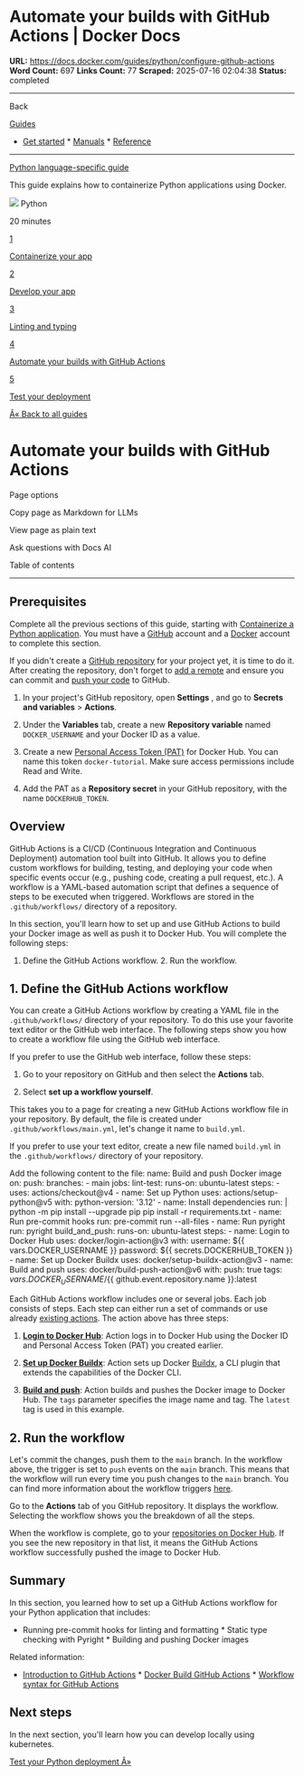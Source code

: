 # Automate your builds with GitHub Actions | Docker Docs

**URL:** https://docs.docker.com/guides/python/configure-github-actions
**Word Count:** 697
**Links Count:** 77
**Scraped:** 2025-07-16 02:04:38
**Status:** completed

---

Back

[Guides](https://docs.docker.com/guides/)

  * [Get started](https://docs.docker.com/get-started/)   * [Manuals](https://docs.docker.com/manuals/)   * [Reference](https://docs.docker.com/reference/)

* * *

[Python language-specific guide](https://docs.docker.com/guides/python/)

This guide explains how to containerize Python applications using Docker.

![](https://cdn.jsdelivr.net/gh/devicons/devicon@latest/icons/python/python-original.svg) Python

20 minutes

[1](https://docs.docker.com/guides/python/containerize/)

[Containerize your app](https://docs.docker.com/guides/python/containerize/)

[2](https://docs.docker.com/guides/python/develop/)

[Develop your app](https://docs.docker.com/guides/python/develop/)

[3](https://docs.docker.com/guides/python/lint-format-typing/)

[Linting and typing](https://docs.docker.com/guides/python/lint-format-typing/)

[4](https://docs.docker.com/guides/python/configure-github-actions/)

[Automate your builds with GitHub Actions](https://docs.docker.com/guides/python/configure-github-actions/)

[5](https://docs.docker.com/guides/python/deploy/)

[Test your deployment](https://docs.docker.com/guides/python/deploy/)

[Â« Back to all guides](https://docs.docker.com/guides/)

# Automate your builds with GitHub Actions

Page options

Copy page as Markdown for LLMs

View page as plain text

Ask questions with Docs AI

Table of contents

* * *

## Prerequisites

Complete all the previous sections of this guide, starting with [Containerize a Python application](https://docs.docker.com/guides/python/containerize/). You must have a [GitHub](https://github.com/signup) account and a [Docker](https://hub.docker.com/signup) account to complete this section.

If you didn't create a [GitHub repository](https://github.com/new) for your project yet, it is time to do it. After creating the repository, don't forget to [add a remote](https://docs.github.com/en/get-started/getting-started-with-git/managing-remote-repositories) and ensure you can commit and [push your code](https://docs.github.com/en/get-started/using-git/pushing-commits-to-a-remote-repository#about-git-push) to GitHub.

  1. In your project's GitHub repository, open **Settings** , and go to **Secrets and variables** > **Actions**.

  2. Under the **Variables** tab, create a new **Repository variable** named `DOCKER_USERNAME` and your Docker ID as a value.

  3. Create a new [Personal Access Token \(PAT\)](https://docs.docker.com/security/for-developers/access-tokens/#create-an-access-token) for Docker Hub. You can name this token `docker-tutorial`. Make sure access permissions include Read and Write.

  4. Add the PAT as a **Repository secret** in your GitHub repository, with the name `DOCKERHUB_TOKEN`.

## Overview

GitHub Actions is a CI/CD \(Continuous Integration and Continuous Deployment\) automation tool built into GitHub. It allows you to define custom workflows for building, testing, and deploying your code when specific events occur \(e.g., pushing code, creating a pull request, etc.\). A workflow is a YAML-based automation script that defines a sequence of steps to be executed when triggered. Workflows are stored in the `.github/workflows/` directory of a repository.

In this section, you'll learn how to set up and use GitHub Actions to build your Docker image as well as push it to Docker Hub. You will complete the following steps:

  1. Define the GitHub Actions workflow.   2. Run the workflow.

## 1\. Define the GitHub Actions workflow

You can create a GitHub Actions workflow by creating a YAML file in the `.github/workflows/` directory of your repository. To do this use your favorite text editor or the GitHub web interface. The following steps show you how to create a workflow file using the GitHub web interface.

If you prefer to use the GitHub web interface, follow these steps:

  1. Go to your repository on GitHub and then select the **Actions** tab.

  2. Select **set up a workflow yourself**.

This takes you to a page for creating a new GitHub Actions workflow file in your repository. By default, the file is created under `.github/workflows/main.yml`, let's change it name to `build.yml`.

If you prefer to use your text editor, create a new file named `build.yml` in the `.github/workflows/` directory of your repository.

Add the following content to the file:               name: Build and push Docker image          on:       push:         branches:           - main          jobs:       lint-test:         runs-on: ubuntu-latest         steps:           - uses: actions/checkout@v4                      - name: Set up Python             uses: actions/setup-python@v5             with:               python-version: '3.12'                - name: Install dependencies             run: |               python -m pip install --upgrade pip               pip install -r requirements.txt                - name: Run pre-commit hooks             run: pre-commit run --all-files                - name: Run pyright             run: pyright            build_and_push:         runs-on: ubuntu-latest         steps:           - name: Login to Docker Hub             uses: docker/login-action@v3             with:               username: ${{ vars.DOCKER_USERNAME }}               password: ${{ secrets.DOCKERHUB_TOKEN }}                - name: Set up Docker Buildx             uses: docker/setup-buildx-action@v3                - name: Build and push             uses: docker/build-push-action@v6             with:               push: true               tags: ${{ vars.DOCKER_USERNAME }}/${{ github.event.repository.name }}:latest

Each GitHub Actions workflow includes one or several jobs. Each job consists of steps. Each step can either run a set of commands or use already [existing actions](https://github.com/marketplace?type=actions). The action above has three steps:

  1. [**Login to Docker Hub**](https://github.com/docker/login-action): Action logs in to Docker Hub using the Docker ID and Personal Access Token \(PAT\) you created earlier.

  2. [**Set up Docker Buildx**](https://github.com/docker/setup-buildx-action): Action sets up Docker [Buildx](https://github.com/docker/buildx), a CLI plugin that extends the capabilities of the Docker CLI.

  3. [**Build and push**](https://github.com/docker/build-push-action): Action builds and pushes the Docker image to Docker Hub. The `tags` parameter specifies the image name and tag. The `latest` tag is used in this example.

## 2\. Run the workflow

Let's commit the changes, push them to the `main` branch. In the workflow above, the trigger is set to `push` events on the `main` branch. This means that the workflow will run every time you push changes to the `main` branch. You can find more information about the workflow triggers [here](https://docs.github.com/en/actions/writing-workflows/choosing-when-your-workflow-runs/events-that-trigger-workflows).

Go to the **Actions** tab of you GitHub repository. It displays the workflow. Selecting the workflow shows you the breakdown of all the steps.

When the workflow is complete, go to your [repositories on Docker Hub](https://hub.docker.com/repositories). If you see the new repository in that list, it means the GitHub Actions workflow successfully pushed the image to Docker Hub.

## Summary

In this section, you learned how to set up a GitHub Actions workflow for your Python application that includes:

  * Running pre-commit hooks for linting and formatting   * Static type checking with Pyright   * Building and pushing Docker images

Related information:

  * [Introduction to GitHub Actions](https://docs.docker.com/guides/gha/)   * [Docker Build GitHub Actions](https://docs.docker.com/build/ci/github-actions/)   * [Workflow syntax for GitHub Actions](https://docs.github.com/en/actions/using-workflows/workflow-syntax-for-github-actions)

## Next steps

In the next section, you'll learn how you can develop locally using kubernetes.

[Test your Python deployment Â»](https://docs.docker.com/guides/python/deploy/)